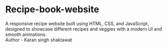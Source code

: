 # Recipe-book-website
A responsive recipe website built using HTML, CSS, and JavaScript, designed to showcase different recipes and veggies with a modern UI and smooth animations.
<br>
Author - Karan singh shaktawat
